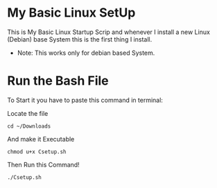 # My Basic Linux SetUp
This is My Basic Linux Startup Scrip and whenever I install a new Linux (Debian) base System this is the first thing I install. 

* Note: This works only for debian based System.

# Run the Bash File

To Start it you have to paste this command in terminal:

Locate the file
```
cd ~/Downloads
```
And make it Executable

```
chmod u+x Csetup.sh
```
Then Run this Command!

```
./Csetup.sh
```
